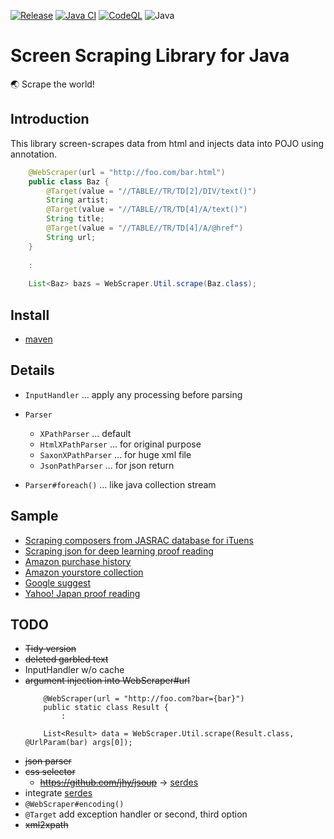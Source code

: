 [![Release](https://jitpack.io/v/umjammer/vavi-util-screenscraping)](https://jitpack.io/#umjammer/vavi-util-screenscraping)
[![Java CI](https://github.com/umjammer/vavi-util-screenscraping/actions/workflows/maven.yml/badge.svg)](https://github.com/umjammer/vavi-util-screenscraping/actions/workflows/maven.yml)
[![CodeQL](https://github.com/umjammer/vavi-util-screenscraping/actions/workflows/codeql-analysis.yml/badge.svg)](https://github.com/umjammer/vavi-util-screenscraping/actions/workflows/codeql-analysis.yml)
![Java](https://img.shields.io/badge/Java-8-b07219)

# Screen Scraping Library for Java

🌏 Scrape the world!

## Introduction

This library screen-scrapes data from html and injects data into POJO using annotation.

```java
    @WebScraper(url = "http://foo.com/bar.html")
    public class Baz {
        @Target(value = "//TABLE//TR/TD[2]/DIV/text()")
        String artist;
        @Target(value = "//TABLE//TR/TD[4]/A/text()")
        String title;
        @Target(value = "//TABLE//TR/TD[4]/A/@href")
        String url;
    }
    
    :
    
    List<Baz> bazs = WebScraper.Util.scrape(Baz.class);
```

## Install

 * [maven](https://jitpack.io/#umjammer/vavi-util-screenscraping)

## Details

 * `InputHandler` ... apply any processing before parsing

 * `Parser`

    * `XPathParser` ... default
    * `HtmlXPathParser` ... for original purpose
    * `SaxonXPathParser` ... for huge xml file
    * `JsonPathParser` ... for json return

 * `Parser#foreach()` ... like java collection stream

## Sample

 * [Scraping composers from JASRAC database for iTuens](https://github.com/umjammer/vavi-util-screenscraping/wiki)
 * [Scraping json for deep learning proof reading](https://github.com/umjammer/umjammer/blob/wiki/DeepLearningProofReading.md)
 * [Amazon purchase history](https://github.com/umjammer/vavi-util-screenscraping/blob/master/src/test/java/AmazonPurchaseHistory.java)
 * [Amazon yourstore collection](https://github.com/umjammer/vavi-util-screenscraping/blob/master/src/test/java/Amazon.java)
 * [Google suggest](https://github.com/umjammer/vavi-util-screenscraping/blob/master/src/test/java/GoogleSuggest.java)
 * [Yahoo! Japan proof reading](https://github.com/umjammer/vavi-util-screenscraping/blob/master/src/test/java/YahooJapanKouseiV1.java)

## TODO

 * ~~Tidy version~~
 * ~~deleted garbled text~~
 * InputHandler w/o cache
 * ~~argument injection into WebScraper#url~~
    ```
        @WebScraper(url = "http://foo.com?bar={bar}")
        public static class Result {
            :

        List<Result> data = WebScraper.Util.scrape(Result.class, @UrlParam(bar) args[0]);
    ```
 * ~~json parser~~
 * ~~css selector~~
   * ~~https://github.com/jhy/jsoup~~ -> [serdes](http://github.com/umjammer/vavi-util-serdes)
 * integrate [serdes](https://github.com/umjammer/vavi-util-serdes)
 * `@WebScraper#encoding()`
 * `@Target` add exception handler or second, third option
 * ~~xml2xpath~~